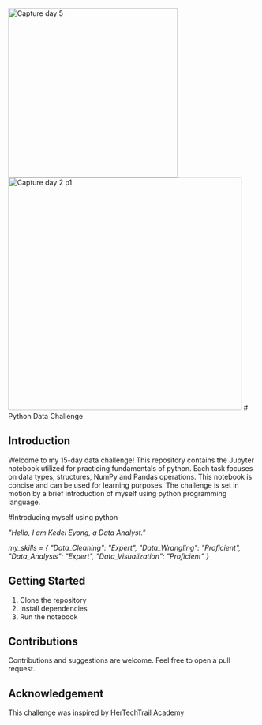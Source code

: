 <img width="343" alt="Capture day 5" src="https://github.com/user-attachments/assets/1ea432d1-b82e-4bc2-bdd5-1eafcc2f2b3b" />
<img width="473" alt="Capture day 2 p1" src="https://github.com/user-attachments/assets/453739d3-cd24-421d-bb8d-6aba711efffb" />
# Python Data Challenge

## Introduction

Welcome to my 15-day data challenge! This repository contains the Jupyter notebook utilized for practicing fundamentals of python.
Each task focuses on data types, structures, NumPy and Pandas operations. This notebook is concise and can be used for learning purposes.
The challenge is set in motion by a brief introduction of myself using python programming language.

#Introducing myself using python

*"Hello, I am Kedei Eyong, a Data Analyst."*

*my_skills = {
    "Data_Cleaning": "Expert",
    "Data_Wrangling": "Proficient",
    "Data_Analysis": "Expert",
    "Data_Visualization": "Proficient"
}*


## Getting Started

1. Clone the repository
2. Install dependencies
3. Run the notebook

## Contributions

Contributions and suggestions are welcome. Feel free to open a pull request.

## Acknowledgement

This challenge was inspired by HerTechTrail Academy

